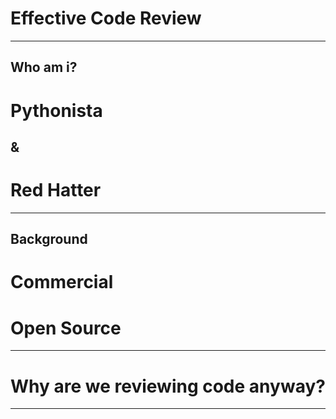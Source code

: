 # Effective Code Review

---

## Who am i?

# Pythonista
## &
# Red Hatter

---

## Background

# Commercial

# Open Source

---

# Why are we reviewing code anyway?



---
